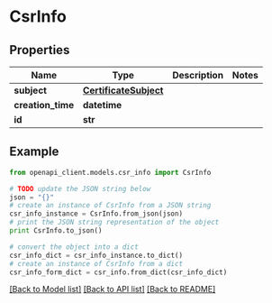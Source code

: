 # CsrInfo


## Properties

Name | Type | Description | Notes
------------ | ------------- | ------------- | -------------
**subject** | [**CertificateSubject**](CertificateSubject.md) |  | 
**creation_time** | **datetime** |  | 
**id** | **str** |  | 

## Example

```python
from openapi_client.models.csr_info import CsrInfo

# TODO update the JSON string below
json = "{}"
# create an instance of CsrInfo from a JSON string
csr_info_instance = CsrInfo.from_json(json)
# print the JSON string representation of the object
print CsrInfo.to_json()

# convert the object into a dict
csr_info_dict = csr_info_instance.to_dict()
# create an instance of CsrInfo from a dict
csr_info_form_dict = csr_info.from_dict(csr_info_dict)
```
[[Back to Model list]](../README.md#documentation-for-models) [[Back to API list]](../README.md#documentation-for-api-endpoints) [[Back to README]](../README.md)


